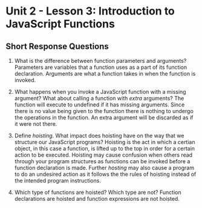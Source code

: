 # Unit 2 - Lesson 3: Introduction to JavaScript Functions
## Short Response Questions

1. What is the difference between function parameters and arguments?
    Parameters are variables that a function uses as a part of its function declaration.
    Arguments are what a function takes in when the function is invoked. 

2. What happens when you invoke a JavaScript function with a missing argument? What about calling a function with _extra_ arguments? 
    The function will execute to undefined if it has missing arguments. Since there is no value being given to the function there is nothing to undergo the operations in the function. An extra argument will be discarded as if it were not there. 

3. Define _hoisting_. What impact does hoisting have on the way that we structure our JavaScript programs?
    Hoisting is the act in which a certian object, in this case a function, is lifted up to the top in order for a certain action to be executed. Hoisting may cause confusion when others read through your program structures as functions can be invoked before a function declaration is made. Further _hosting_ may also cause a program to do an undesired action as it follows the the rules of hoisting instead of the intended program instructions. 

4. Which type of functions are hoisted? Which type are not?
    Function declarations are hoisted and function expressions are not hoisted. 


